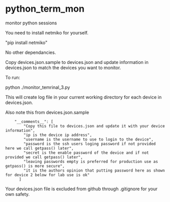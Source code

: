 # python_term_mon
monitor python sessions

You need to install netmiko for yourself.

"pip install netmiko"

No other dependancies.

Copy devices.json.sample to devices.json and update information in devices.json to match the devices you want to monitor.

To run:

python ./monitor_temrinal_3.py

This will create log file in your current working directory for each device in devices.json.

Also note this from devices.json.sample

        "__comments__": [
            "Copy this file to devices.json and update it with your device information",
            "ip is the device ip address",
            "username is the username to use to login to the device",
            "password is the ssh users loging password if not provided here we call getpass() later",
            "secret is the enable password of the device and if not provided we call getpass() later",
            "leaving passwords empty is preferred for production use as getpass() is more secure",
            "it is the authors opinion that putting password here as shown for device 2 below for lab use is ok"
          ]

Your devices.json file is excluded from github through .gitignore for your own safety.


